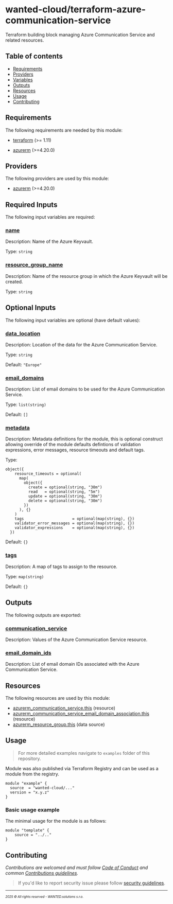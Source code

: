 <!-- BEGIN_TF_DOCS -->
# wanted-cloud/terraform-azure-communication-service

Terraform building block managing Azure Communication Service and related resources.

## Table of contents

- [Requirements](#requirements)
- [Providers](#providers)
- [Variables](#inputs)
- [Outputs](#outputs)
- [Resources](#resources)
- [Usage](#usage)
- [Contributing](#contributing)

## Requirements

The following requirements are needed by this module:

- <a name="requirement_terraform"></a> [terraform](#requirement\_terraform) (>= 1.11)

- <a name="requirement_azurerm"></a> [azurerm](#requirement\_azurerm) (>=4.20.0)

## Providers

The following providers are used by this module:

- <a name="provider_azurerm"></a> [azurerm](#provider\_azurerm) (>=4.20.0)

## Required Inputs

The following input variables are required:

### <a name="input_name"></a> [name](#input\_name)

Description: Name of the Azure Keyvault.

Type: `string`

### <a name="input_resource_group_name"></a> [resource\_group\_name](#input\_resource\_group\_name)

Description: Name of the resource group in which the Azure Keyvault will be created.

Type: `string`

## Optional Inputs

The following input variables are optional (have default values):

### <a name="input_data_location"></a> [data\_location](#input\_data\_location)

Description: Location of the data for the Azure Communication Service.

Type: `string`

Default: `"Europe"`

### <a name="input_email_domains"></a> [email\_domains](#input\_email\_domains)

Description: List of email domains to be used for the Azure Communication Service.

Type: `list(string)`

Default: `[]`

### <a name="input_metadata"></a> [metadata](#input\_metadata)

Description: Metadata definitions for the module, this is optional construct allowing override of the module defaults defintions of validation expressions, error messages, resource timeouts and default tags.

Type:

```hcl
object({
    resource_timeouts = optional(
      map(
        object({
          create = optional(string, "30m")
          read   = optional(string, "5m")
          update = optional(string, "30m")
          delete = optional(string, "30m")
        })
      ), {}
    )
    tags                     = optional(map(string), {})
    validator_error_messages = optional(map(string), {})
    validator_expressions    = optional(map(string), {})
  })
```

Default: `{}`

### <a name="input_tags"></a> [tags](#input\_tags)

Description: A map of tags to assign to the resource.

Type: `map(string)`

Default: `{}`

## Outputs

The following outputs are exported:

### <a name="output_communication_service"></a> [communication\_service](#output\_communication\_service)

Description: Values of the Azure Communication Service resource.

### <a name="output_email_domain_ids"></a> [email\_domain\_ids](#output\_email\_domain\_ids)

Description: List of email domain IDs associated with the Azure Communication Service.

## Resources

The following resources are used by this module:

- [azurerm_communication_service.this](https://registry.terraform.io/providers/hashicorp/azurerm/latest/docs/resources/communication_service) (resource)
- [azurerm_communication_service_email_domain_association.this](https://registry.terraform.io/providers/hashicorp/azurerm/latest/docs/resources/communication_service_email_domain_association) (resource)
- [azurerm_resource_group.this](https://registry.terraform.io/providers/hashicorp/azurerm/latest/docs/data-sources/resource_group) (data source)

## Usage

> For more detailed examples navigate to `examples` folder of this repository.

Module was also published via Terraform Registry and can be used as a module from the registry.

```hcl
module "example" {
  source  = "wanted-cloud/..."
  version = "x.y.z"
}
```

### Basic usage example

The minimal usage for the module is as follows:

```hcl
module "template" {
    source = "../.."
}
```
## Contributing

_Contributions are welcomed and must follow [Code of Conduct](https://github.com/wanted-cloud/.github?tab=coc-ov-file) and common [Contributions guidelines](https://github.com/wanted-cloud/.github/blob/main/docs/CONTRIBUTING.md)._

> If you'd like to report security issue please follow [security guidelines](https://github.com/wanted-cloud/.github?tab=security-ov-file).
---
<sup><sub>_2025 &copy; All rights reserved - WANTED.solutions s.r.o._</sub></sup>
<!-- END_TF_DOCS -->